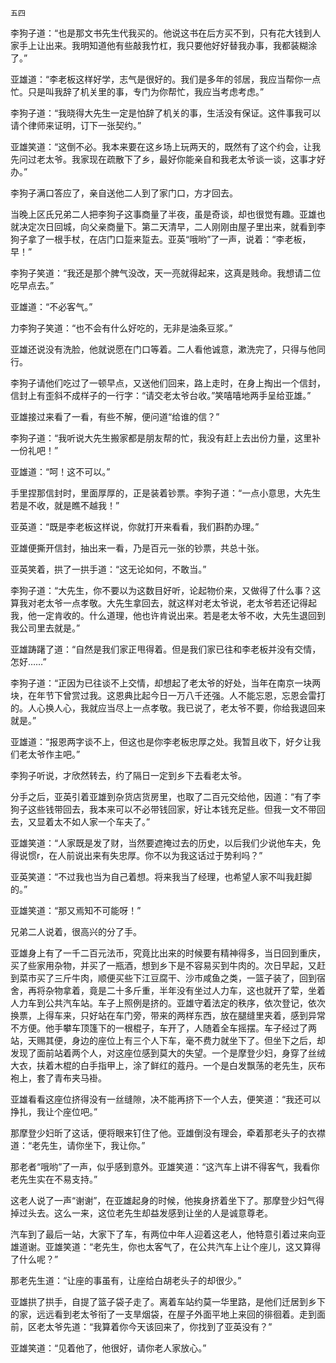     五四 

   李狗子道：“也是那文书先生代我买的。他说这书在后方买不到，只有花大钱到人家手上让出来。我明知道他有些敲我竹杠，我只要他好好替我办事，我都装糊涂了。”

   亚雄道：“李老板这样好学，志气是很好的。我们是多年的邻居，我应当帮你一点忙。只是叫我辞了机关里的事，专门为你帮忙，我应当考虑考虑。”

   李狗子道：“我晓得大先生一定是怕辞了机关的事，生活没有保证。这件事我可以请个律师来证明，订下一张契约。”

   亚雄笑道：“这倒不必。我本来要在这乡场上玩两天的，既然有了这个约会，让我先问过老太爷。我家现在疏散下了乡，最好你能亲自和我老太爷谈一谈，这事才好办。”

   李狗子满口答应了，亲自送他二人到了家门口，方才回去。

   当晚上区氏兄弟二人把李狗子这事商量了半夜，虽是奇谈，却也很觉有趣。亚雄也就决定次日回城，向父亲商量下。第二天清早，二人刚刚由屋子里出来，就看到李狗子拿了一根手杖，在店门口踅来踅去。亚英“哦哟”了一声，说着：“李老板，早！”

   李狗子笑道：“我还是那个脾气没改，天一亮就得起来，这真是贱命。我想请二位吃早点去。”

   亚雄道：“不必客气。”

   力李狗子笑道：“也不会有什么好吃的，无非是油条豆浆。”

   亚雄还说没有洗脸，他就说愿在门口等着。二人看他诚意，漱洗完了，只得与他同行。

   李狗子请他们吃过了一顿早点，又送他们回来，路上走时，在身上掏出一个信封，信封上有歪斜不成样子的一行字：“请交老太爷台收。”笑嘻嘻地两手呈给亚雄。”

   亚雄接过来看了一看，有些不解，便问道“给谁的信？”

   李狗子道：“我听说大先生搬家都是朋友帮的忙，我没有赶上去出份力量，这里补一份礼吧！”

   亚雄道：“呵！这不可以。”

   手里捏那信封时，里面厚厚的，正是装着钞票。李狗子道：“一点小意思，大先生若是不收，就是瞧不越我！”

   亚英道：“既是李老板这样说，你就打开来看看，我们斟酌办理。”

   亚雄便撕开信封，抽出来一看，乃是百元一张的钞票，共总十张。

   亚英笑着，拱了一拱手道：“这无论如何，不敢当。”

   李狗子道：“大先生，你不要以为这数目好听，论起物价来，又做得了什么事？这算我对老太爷一点孝敬。大先生拿回去，就这样对老太爷说，老太爷若还记得起我，他一定肯收的。什么道理，他也许肯说出来。若是老太爷不收，大先生退回到我公司里去就是。”

   亚雄踌躇了道：“自然是我们家正甩得着。但是我们家已往和李老板并没有交情，怎好……”

   李狗子道：“正因为已往谈不上交情，却想起了老太爷的好处，当年在南京一块两块，在年节下曾赏过我。这恩典比起今日一万八千还强。人不能忘恩，忘恩会雷打的。人心换人心，我就应当尽上一点孝敬。我已说了，老太爷不要，你给我退回来就是。”

   亚雄道：“报恩两字谈不上，但这也是你李老板忠厚之处。我暂且收下，好夕让我们老太爷作主吧。”

   李狗子听说，才欣然转去，约了隔日一定到乡下去看老太爷。

   分手之后，亚英引着亚雄到杂货店货房里，也取了二百元交给他，因道：“有了李狗子这些钱带回去，我本来可以不必带钱回家，好让本钱充足些。但我一文不带回去，又显着太不如人家一个车夫了。”

   亚雄笑道：“人家既是发了财，当然要遮掩过去的历史，以后我们少说他车夫，免得说惯r，在人前说出来有失忠厚。你不以为我这话过于势利吗？”

   亚英笑道：“不过我也当为自己着想。将来我当了经理，也希望人家不叫我赶脚的。”

   亚雄笑道：“那又焉知不可能呀！”

   兄弟二人说着，很高兴的分了手。

   亚雄身上有了一千二百元法币，究竟比出来的时候要有精神得多，当日回到重庆，买了些家用杂物，并买了一瓶酒，想到乡下是不容易买到牛肉的。次日早起，又赶到菜市买了三斤牛肉，顺便买些下江豆腐干、沙市咸鱼之类，一篮子装了，回到宿舍，再将杂物拿着，竟是二十多斤重，半年没有坐过人力车，这也就开了荤，坐着人力车到公共汽车站。车子上照例是挤的。亚雄守着法定的秩序，依次登记，依次换票，上得车来，只好站在车门旁，带来的两样东西，放在腿缝里夹着，感到异常不方便。他手攀车顶篷下的一根棍子，车开了，人随着全车摇摆。车子经过了两站，天赐其便，身边的座位上有三个人下车，毫不费力就坐下了。但坐下之后，却发现了面前站着两个人，对这座位感到莫大的失望。一个是摩登少妇，身穿了丝绒大衣，扶着木棍的白手指甲上，涂了鲜红的蔻丹。一个是白发飘荡的老先生，灰布袍上，套了青布夹马褂。

   亚雄看看这座位挤得没有一丝缝隙，决不能再挤下一个人去，便笑道：“我还可以挣扎，我让个座位吧。”

   那摩登少妇昕了这话，便将眼来钉住了他。亚雄倒没有理会，牵着那老头子的衣襟道：“老先生，请你坐下，我让你。”

   那老者“哦哟”了一声，似乎感到意外。亚雄笑道：“这汽车上讲不得客气，我看你老先生实在不易支持。”

   这老人说了一声“谢谢”，在亚雄起身的时候，他挨身挤着坐下了。那摩登少妇气得掉过头去。这么一来，这位老先生却益发感到让坐的人是诚意尊老。

   汽车到了最后一站，大家下了车，有两位中年人迎着这老人，他特意引着过来向亚雄道谢。亚雄笑道：“老先生，你也太客气了，在公共汽车上让个座儿，这又算得了什么呢？”

   那老先生道：“让座的事虽有，让座给白胡老头子的却很少。”

   亚雄拱了拱手，自提了篮子袋子走了。离着车站约莫一华里路，是他们迁居到乡下的家，远远看到老太爷衔了一支旱烟袋，在屋子外面平地上来回的徘徊着。走到面前，区老太爷先道：“我算着你今天该回来了，你找到了亚英没有？”

   亚雄笑道：“见着他了，他很好，请你老人家放心。”


